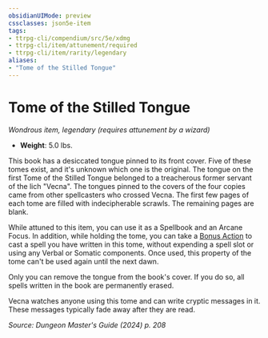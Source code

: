 ```yaml
---
obsidianUIMode: preview
cssclasses: json5e-item
tags:
- ttrpg-cli/compendium/src/5e/xdmg
- ttrpg-cli/item/attunement/required
- ttrpg-cli/item/rarity/legendary
aliases: 
- "Tome of the Stilled Tongue"
---
```

# Tome of the Stilled Tongue
*Wondrous item, legendary (requires attunement by a wizard)*  

- **Weight**: 5.0 lbs.

This book has a desiccated tongue pinned to its front cover. Five of these tomes exist, and it's unknown which one is the original. The tongue on the first Tome of the Stilled Tongue belonged to a treacherous former servant of the lich "Vecna". The tongues pinned to the covers of the four copies came from other spellcasters who crossed Vecna. The first few pages of each tome are filled with indecipherable scrawls. The remaining pages are blank.

While attuned to this item, you can use it as a Spellbook and an Arcane Focus. In addition, while holding the tome, you can take a [Bonus Action](bonus-action-xphb.md) to cast a spell you have written in this tome, without expending a spell slot or using any Verbal or Somatic components. Once used, this property of the tome can't be used again until the next dawn.

Only you can remove the tongue from the book's cover. If you do so, all spells written in the book are permanently erased.

Vecna watches anyone using this tome and can write cryptic messages in it. These messages typically fade away after they are read.

*Source: Dungeon Master's Guide (2024) p. 208*